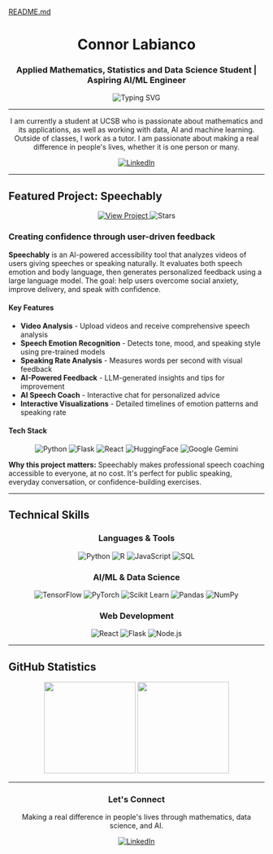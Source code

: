 [README.md](https://github.com/user-attachments/files/23230161/README.md)
<div align="center">

# Connor Labianco

### Applied Mathematics, Statistics and Data Science Student | Aspiring AI/ML Engineer

<img src="https://readme-typing-svg.demolab.com?font=Fira+Code&weight=500&size=22&pause=1000&color=8B9D83&center=true&vCenter=true&width=600&lines=Mathematics+%2B+Data+Science;AI+%26+Machine+Learning;Making+a+Real+Difference" alt="Typing SVG" />

---

I am currently a student at UCSB who is passionate about mathematics and its applications, as well as working with data, AI and machine learning. Outside of classes, I work as a tutor. I am passionate about making a real difference in people's lives, whether it is one person or many.

[![LinkedIn](https://img.shields.io/badge/LinkedIn-8B9D83?style=for-the-badge&logo=linkedin&logoColor=white)](https://linkedin.com/in/connorlabianco)

</div>

---

## Featured Project: Speechably

<div align="center">
<a href="https://github.com/connorlabianco/Speechably">
<img src="https://img.shields.io/badge/VIEW_PROJECT-8B9D83?style=for-the-badge&logoColor=white" alt="View Project"/>
</a>
<img src="https://img.shields.io/github/stars/connorlabianco/Speechably?style=for-the-badge&color=D3D3D3&labelColor=8B9D83" alt="Stars"/>
</div>

### Creating confidence through user-driven feedback

**Speechably** is an AI-powered accessibility tool that analyzes videos of users giving speeches or speaking naturally. It evaluates both speech emotion and body language, then generates personalized feedback using a large language model. The goal: help users overcome social anxiety, improve delivery, and speak with confidence.

#### Key Features
- **Video Analysis** - Upload videos and receive comprehensive speech analysis
- **Speech Emotion Recognition** - Detects tone, mood, and speaking style using pre-trained models
- **Speaking Rate Analysis** - Measures words per second with visual feedback
- **AI-Powered Feedback** - LLM-generated insights and tips for improvement
- **AI Speech Coach** - Interactive chat for personalized advice
- **Interactive Visualizations** - Detailed timelines of emotion patterns and speaking rate

#### Tech Stack
<div align="center">

![Python](https://img.shields.io/badge/Python-8B9D83?style=for-the-badge&logo=python&logoColor=white)
![Flask](https://img.shields.io/badge/Flask-8B9D83?style=for-the-badge&logo=flask&logoColor=white)
![React](https://img.shields.io/badge/React-8B9D83?style=for-the-badge&logo=react&logoColor=white)
![HuggingFace](https://img.shields.io/badge/HuggingFace-8B9D83?style=for-the-badge&logo=huggingface&logoColor=white)
![Google Gemini](https://img.shields.io/badge/Google_Gemini-8B9D83?style=for-the-badge&logo=google&logoColor=white)

</div>

**Why this project matters:** Speechably makes professional speech coaching accessible to everyone, at no cost. It's perfect for public speaking, everyday conversation, or confidence-building exercises.

---

## Technical Skills

<div align="center">

### Languages & Tools
![Python](https://img.shields.io/badge/Python-8B9D83?style=flat-square&logo=python&logoColor=white)
![R](https://img.shields.io/badge/R-8B9D83?style=flat-square&logo=r&logoColor=white)
![JavaScript](https://img.shields.io/badge/JavaScript-8B9D83?style=flat-square&logo=javascript&logoColor=white)
![SQL](https://img.shields.io/badge/SQL-8B9D83?style=flat-square&logo=postgresql&logoColor=white)

### AI/ML & Data Science
![TensorFlow](https://img.shields.io/badge/TensorFlow-D3D3D3?style=flat-square&logo=tensorflow&logoColor=black)
![PyTorch](https://img.shields.io/badge/PyTorch-D3D3D3?style=flat-square&logo=pytorch&logoColor=black)
![Scikit Learn](https://img.shields.io/badge/Scikit_Learn-D3D3D3?style=flat-square&logo=scikit-learn&logoColor=black)
![Pandas](https://img.shields.io/badge/Pandas-D3D3D3?style=flat-square&logo=pandas&logoColor=black)
![NumPy](https://img.shields.io/badge/NumPy-D3D3D3?style=flat-square&logo=numpy&logoColor=black)

### Web Development
![React](https://img.shields.io/badge/React-D3D3D3?style=flat-square&logo=react&logoColor=black)
![Flask](https://img.shields.io/badge/Flask-D3D3D3?style=flat-square&logo=flask&logoColor=black)
![Node.js](https://img.shields.io/badge/Node.js-D3D3D3?style=flat-square&logo=node.js&logoColor=black)

</div>

---

## GitHub Statistics

<div align="center">
<img height="180em" src="https://github-readme-stats.vercel.app/api?username=connorlabianco&show_icons=true&theme=default&hide_border=true&bg_color=f5f5f5&title_color=8B9D83&icon_color=8B9D83&text_color=333333"/>
<img height="180em" src="https://github-readme-stats.vercel.app/api/top-langs/?username=connorlabianco&layout=compact&theme=default&hide_border=true&bg_color=f5f5f5&title_color=8B9D83&text_color=333333"/>
</div>

---

<div align="center">

### Let's Connect

Making a real difference in people's lives through mathematics, data science, and AI.

[![LinkedIn](https://img.shields.io/badge/Connect_on_LinkedIn-8B9D83?style=for-the-badge&logo=linkedin&logoColor=white)](https://linkedin.com/in/connorlabianco)

</div>
